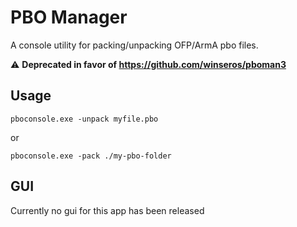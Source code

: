 # PBO Manager

A console utility for packing/unpacking OFP/ArmA pbo files.

:warning: **Deprecated in favor of https://github.com/winseros/pboman3**

## Usage

`pboconsole.exe -unpack myfile.pbo`

or

`pboconsole.exe -pack ./my-pbo-folder`

## GUI
Currently no gui for this app has been released
